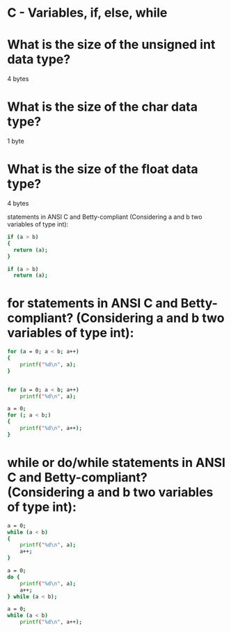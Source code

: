 # C - Variables, if, else, while

# What is the size of the unsigned int data type?

4 bytes

# What is the size of the char data type?

1 byte

# What is the size of the float data type?

4 bytes

statements in ANSI C and Betty-compliant (Considering a and b two variables of type int):
```sh
if (a > b)
{
  return (a);
}
```
```sh
if (a > b)
  return (a);
```
# for statements in ANSI C and Betty-compliant? (Considering a and b two variables of type int):
```sh
for (a = 0; a < b; a++)
{
    printf("%d\n", a);
}
```
```sh

for (a = 0; a < b; a++)
    printf("%d\n", a);
```
```sh
a = 0;
for (; a < b;)
{
    printf("%d\n", a++);
}
```
# while or do/while statements in ANSI C and Betty-compliant? (Considering a and b two variables of type int):
```sh
a = 0;
while (a < b)
{
    printf("%d\n", a);
    a++;
}
```
```sh
a = 0;
do {
    printf("%d\n", a);
    a++;
} while (a < b);
```
```sh
a = 0;
while (a < b)
    printf("%d\n", a++);
```
